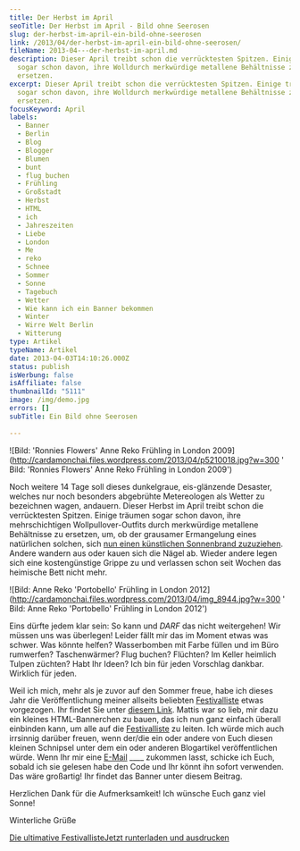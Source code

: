 ```yaml
---
title: Der Herbst im April
seoTitle: Der Herbst im April - Bild ohne Seerosen
slug: der-herbst-im-april-ein-bild-ohne-seerosen
link: /2013/04/der-herbst-im-april-ein-bild-ohne-seerosen/
fileName: 2013-04---der-herbst-im-april.md
description: Dieser April treibt schon die verrücktesten Spitzen. Einige träumen
  sogar schon davon, ihre Wolldurch merkwürdige metallene Behältnisse zu
  ersetzen.
excerpt: Dieser April treibt schon die verrücktesten Spitzen. Einige träumen
  sogar schon davon, ihre Wolldurch merkwürdige metallene Behältnisse zu
  ersetzen.
focusKeyword: April
labels:
  - Banner
  - Berlin
  - Blog
  - Blogger
  - Blumen
  - bunt
  - flug buchen
  - Frühling
  - Großstadt
  - Herbst
  - HTML
  - ich
  - Jahreszeiten
  - Liebe
  - London
  - Me
  - reko
  - Schnee
  - Sommer
  - Sonne
  - Tagebuch
  - Wetter
  - Wie kann ich ein Banner bekommen
  - Winter
  - Wirre Welt Berlin
  - Witterung
type: Artikel
typeName: Artikel
date: 2013-04-03T14:10:26.000Z
status: publish
isWerbung: false
isAffiliate: false
thumbnailId: "5111"
image: /img/demo.jpg
errors: []
subTitle: Ein Bild ohne Seerosen
  
---
```


![Bild: 'Ronnies Flowers' Anne Reko Frühling in London 2009](http://cardamonchai.files.wordpress.com/2013/04/p5210018.jpg?w=300
'[ ](//2009/05/21/london-21-05-2009/) Bild: 'Ronnies Flowers' Anne Reko Frühling
in London 2009')

Noch weitere 14 Tage soll dieses dunkelgraue, eis-glänzende Desaster, welches
nur noch besonders abgebrühte Metereologen als Wetter zu bezeichnen wagen,
andauern. Dieser Herbst im April treibt schon die verrücktesten Spitzen. Einige
träumen sogar schon davon, ihre mehrschichtigen Wollpullover-Outfits durch
merkwürdige metallene Behältnisse zu ersetzen, um, ob der grausamer Ermangelung
eines natürlichen solchen, sich
[nun einen künstlichen Sonnenbrand zuzuziehen](http://wirre-welt-berlin.com/2013/04/03/wir-wollen-schon-und-knusprig-sein/).
Andere wandern aus oder kauen sich die Nägel ab. Wieder andere legen sich eine
kostengünstige Grippe zu und verlassen schon seit Wochen das heimische Bett
nicht mehr.

![Bild: Anne Reko 'Portobello' Frühling in London 2012](http://cardamonchai.files.wordpress.com/2013/04/img_8944.jpg?w=300
'[ ](//2012/03/07/sonnentranen/) Bild: Anne Reko 'Portobello' Frühling in London
2012')

Eins dürfte jedem klar sein: So kann und _DARF_ das nicht weitergehen! Wir
müssen uns was überlegen! Leider fällt mir das im Moment etwas was schwer. Was
könnte helfen? Wasserbomben mit Farbe füllen und im Büro rumwerfen?
Taschenwärmer? Flug buchen? Flüchten? Im Keller heimlich Tulpen züchten? Habt
Ihr Ideen? Ich bin für jeden Vorschlag dankbar. Wirklich für jeden.

Weil ich mich, mehr als je zuvor auf den Sommer freue, habe ich dieses Jahr die
Veröffentlichung meiner allseits beliebten
[Festivalliste](//2013/03/28/die-ultimative-festivalliste-2013/) etwas
vorgezogen. Ihr findet Sie unter
[diesem Link](//2013/03/28/die-ultimative-festivalliste-2013/). Mattis war so
lieb, mir dazu ein kleines HTML-Bannerchen zu bauen, das ich nun ganz einfach
überall einbinden kann, um alle auf die
[Festivalliste](//2013/03/28/die-ultimative-festivalliste-2013/) zu leiten. Ich
würde mich auch irrsinnig darüber freuen, wenn der/die ein oder andere von Euch
diesen kleinen Schnipsel unter dem ein oder anderen Blogartikel veröffentlichen
würde. Wenn Ihr mir eine [E-Mail](mailto:info@cardamonchai.com) \_\_\_\_
zukommen lasst, schicke ich Euch, sobald ich sie gelesen habe den Code und Ihr
könnt ihn sofort verwenden. Das wäre großartig! Ihr findet das Banner unter
diesem Beitrag.

Herzlichen Dank für die Aufmerksamkeit! Ich wünsche Euch ganz viel Sonne!

Winterliche Grüße

[Die ultimative FestivallisteJetzt runterladen und ausdrucken](/wp-content/uploads/2015/03/ultimative-vegane-festivalliste1.pdf)

  